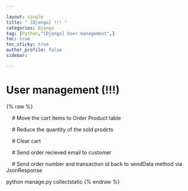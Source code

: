 ```yaml
---

layout: single
title: " [Django] !!! "
categories: Django
tag: [Python,"[Django] User management",]
toc: true
toc_sticky: true
author_profile: false
sidebar:

---
```

# User management (!!!)
{% raw %}

    # Move the cart items to Order Product table

    # Reduce the quantity of the sold prodcts

    # Clear cart

    # Send order recieved email to customer

    # Send order number and transaction id back to sendData method via JsonResponse



python manage.py collectstatic 
{% endraw %}
